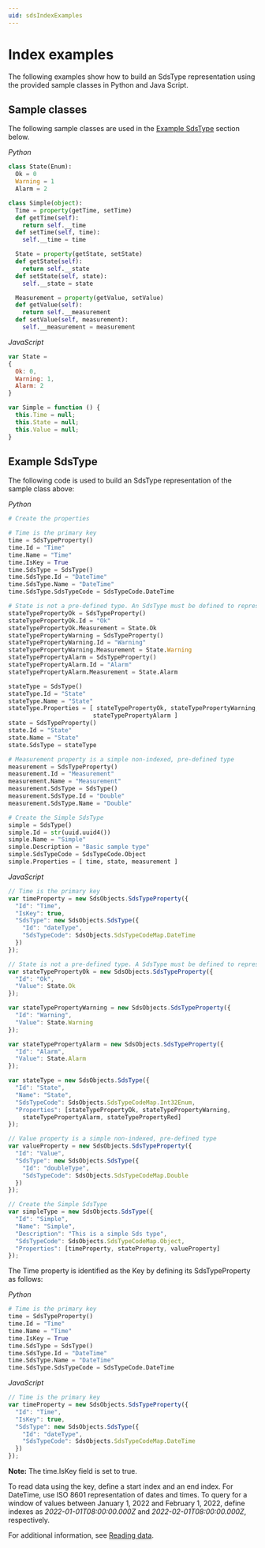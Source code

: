 ```yaml
---
uid: sdsIndexExamples
---
```


# Index examples

The following examples show how to build an SdsType representation using the provided sample classes in Python and Java Script.

## Sample classes

The following sample classes are used in the [Example SdsType](#example-sdstype) section below.

*Python*

```python
class State(Enum):
  Ok = 0
  Warning = 1
  Alarm = 2

class Simple(object):
  Time = property(getTime, setTime)
  def getTime(self):
    return self.__time
  def setTime(self, time):
    self.__time = time

  State = property(getState, setState)
  def getState(self):
    return self.__state
  def setState(self, state):
    self.__state = state

  Measurement = property(getValue, setValue)
  def getValue(self):
    return self.__measurement
  def setValue(self, measurement):
    self.__measurement = measurement
```

*JavaScript*

```javascript
var State =
{
  Ok: 0,
  Warning: 1,
  Alarm: 2
}

var Simple = function () {
  this.Time = null;
  this.State = null;
  this.Value = null;
}
```

## Example SdsType

The following code is used to build an SdsType representation of the sample class above:

*Python*

```python
# Create the properties

# Time is the primary key
time = SdsTypeProperty()
time.Id = "Time"
time.Name = "Time"
time.IsKey = True
time.SdsType = SdsType()
time.SdsType.Id = "DateTime"
time.SdsType.Name = "DateTime"
time.SdsType.SdsTypeCode = SdsTypeCode.DateTime

# State is not a pre-defined type. An SdsType must be defined to represent the enum
stateTypePropertyOk = SdsTypeProperty()
stateTypePropertyOk.Id = "Ok"
stateTypePropertyOk.Measurement = State.Ok
stateTypePropertyWarning = SdsTypeProperty()
stateTypePropertyWarning.Id = "Warning"
stateTypePropertyWarning.Measurement = State.Warning
stateTypePropertyAlarm = SdsTypeProperty()
stateTypePropertyAlarm.Id = "Alarm"
stateTypePropertyAlarm.Measurement = State.Alarm

stateType = SdsType()
stateType.Id = "State"
stateType.Name = "State"
stateType.Properties = [ stateTypePropertyOk, stateTypePropertyWarning,\
                        stateTypePropertyAlarm ]
state = SdsTypeProperty()
state.Id = "State"
state.Name = "State"
state.SdsType = stateType

# Measurement property is a simple non-indexed, pre-defined type
measurement = SdsTypeProperty()
measurement.Id = "Measurement"
measurement.Name = "Measurement"
measurement.SdsType = SdsType()
measurement.SdsType.Id = "Double"
measurement.SdsType.Name = "Double"

# Create the Simple SdsType
simple = SdsType()
simple.Id = str(uuid.uuid4())
simple.Name = "Simple"
simple.Description = "Basic sample type"
simple.SdsTypeCode = SdsTypeCode.Object
simple.Properties = [ time, state, measurement ]
```

*JavaScript*

```javascript
// Time is the primary key
var timeProperty = new SdsObjects.SdsTypeProperty({
  "Id": "Time",
  "IsKey": true,
  "SdsType": new SdsObjects.SdsType({
    "Id": "dateType",
    "SdsTypeCode": SdsObjects.SdsTypeCodeMap.DateTime
  })
});

// State is not a pre-defined type. A SdsType must be defined to represent the enum
var stateTypePropertyOk = new SdsObjects.SdsTypeProperty({
  "Id": "Ok",
  "Value": State.Ok
});

var stateTypePropertyWarning = new SdsObjects.SdsTypeProperty({
  "Id": "Warning",
  "Value": State.Warning
});

var stateTypePropertyAlarm = new SdsObjects.SdsTypeProperty({
  "Id": "Alarm",
  "Value": State.Alarm
});

var stateType = new SdsObjects.SdsType({
  "Id": "State",
  "Name": "State",
  "SdsTypeCode": SdsObjects.SdsTypeCodeMap.Int32Enum,
  "Properties": [stateTypePropertyOk, stateTypePropertyWarning,
    stateTypePropertyAlarm, stateTypePropertyRed]
});

// Value property is a simple non-indexed, pre-defined type
var valueProperty = new SdsObjects.SdsTypeProperty({
  "Id": "Value",
  "SdsType": new SdsObjects.SdsType({
    "Id": "doubleType",
    "SdsTypeCode": SdsObjects.SdsTypeCodeMap.Double
  })
});

// Create the Simple SdsType
var simpleType = new SdsObjects.SdsType({
  "Id": "Simple",
  "Name": "Simple",
  "Description": "This is a simple Sds type",
  "SdsTypeCode": SdsObjects.SdsTypeCodeMap.Object,
  "Properties": [timeProperty, stateProperty, valueProperty]
});
```

The Time property is identified as the Key by defining its SdsTypeProperty as follows:

*Python*

```python
# Time is the primary key
time = SdsTypeProperty()
time.Id = "Time"
time.Name = "Time"
time.IsKey = True
time.SdsType = SdsType()
time.SdsType.Id = "DateTime"
time.SdsType.Name = "DateTime"
time.SdsType.SdsTypeCode = SdsTypeCode.DateTime
```

*JavaScript*

```javascript
// Time is the primary key
var timeProperty = new SdsObjects.SdsTypeProperty({
  "Id": "Time",
  "IsKey": true,
  "SdsType": new SdsObjects.SdsType({
    "Id": "dateType",
    "SdsTypeCode": SdsObjects.SdsTypeCodeMap.DateTime
  })
});
```

**Note:** The time.IsKey field is set to true.

To read data using the key, define a start index and an end index. For DateTime, use ISO 8601 representation of dates and times. To query for a window of values between January 1, 2022 and February 1, 2022, define indexes as *2022-01-01T08:00:00.000Z* and *2022-02-01T08:00:00.000Z*, respectively.

For additional information, see [Reading data](xref:sdsReadingData).
